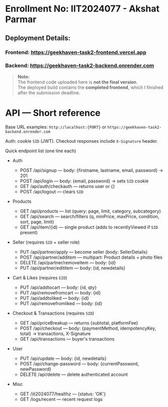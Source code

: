 
# Enrollment No: IIT2024077 - Akshat Parmar
## Deployment Details:

### Frontend: https://geekhaven-task2-frontend.vercel.app
### Backend: https://geekhaven-task2-backend.onrender.com


> **Note:**  
> The frontend code uploaded here is **not the final version**.  
> The deployed build contains the **completed frontend**, which I finished after the submission deadline.


# API — Short reference

Base URL examples: `http://localhost:{PORT}` or `https://geekhaven-task2-backend.onrender.com`

Auth: cookie `SID` (JWT). Checkout responses include `X-Signature` header.

Quick endpoint list (one line each)

- Auth
    - POST /api/signup — body: {firstname, lastname, email, password} → 201
    - POST /api/login — body: {email, password} → sets `SID` cookie
    - GET /api/auth/checkauth — returns user or {}
    - POST /api/logout — clears `SID`

- Products
    - GET /api/products — list (query: page, limit, category, subcategory)
    - GET /api/search — search/filters (q, minPrice, maxPrice, condition, sort, page, limit)
    - GET /api/item/{id} — single product (adds to recentlyViewed if `SID` present)

- Seller (requires `SID` + seller role)
    - PUT /api/partner/apply — become seller (body: SellerDetails)
    - POST /api/partner/additem — multipart: Product details + photo files
    - DELETE /api/partner/removeitem — body: {id}
    - PUT /api/partner/edititem — body: {id, newdetails}

- Cart & Likes (requires `SID`)
    - PUT /api/addtocart — body: {id, qty}
    - PUT /api/removefromcart — body: {id}
    - PUT /api/addtoliked — body: {id}
    - PUT /api/removefromliked — body: {id}

- Checkout & Transactions (requires `SID`)
    - GET /api/priceBreakup — returns {subtotal, platformFee}
    - POST /api/checkout — body: {paymentMethod, idempotencyKey, total} → transactions, X-Signature
    - GET /api/transactions — buyer's transactions

- User
    - PUT /api/update — body: {id, newdetails}
    - POST /api/change-password — body: {currentPassword, newPassword}
    - DELETE /api/delete — delete authenticated account

- Misc
    - GET /iit2024077/healthz — {status: 'OK'}
    - GET /logs/recent — recent request logs
